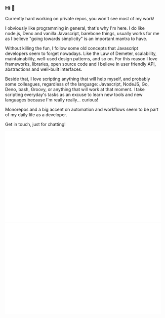 ### Hi 👋

Currently hard working on private repos, you won't see most of my work!

I obviously like programming in general, that's why I'm here. I do like node.js, Deno and vanilla Javascript, barebone things, usually works for me as I believe "going towards simplicity" is an important mantra to have.

Without killing the fun, I follow some old concepts that Javascript developers seem to forget nowadays. Like the Law of Demeter, scalability, maintainability, well-used design patterns, and so on. For this reason I love frameworks, libraries, open source code and I believe in user friendly API, abstractions and well-built interfaces.

Beside that, I love scripting anything that will help myself, and probably some colleagues, regardless of the language: Javascript, NodeJS, Go, Deno, bash, Groovy, or anything that will work at that moment. I take scripting everyday's tasks as an excuse to learn new tools and new languages because I'm really really... curious!

Monorepos and a big accent on automation and workflows seem to be part of my daily life as a developer.

Get in touch, just for chatting!

![](https://github.com/soundstep/github-stats/blob/master/generated/overview.svg)
![](https://github.com/soundstep/github-stats/blob/master/generated/languages.svg)

<!--
**soundstep/soundstep** is a ✨ _special_ ✨ repository because its `README.md` (this file) appears on your GitHub profile.

Here are some ideas to get you started:

- 🔭 I’m currently working on ...
- 🌱 I’m currently learning ...
- 👯 I’m looking to collaborate on ...
- 🤔 I’m looking for help with ...
- 💬 Ask me about ...
- 📫 How to reach me: ...
- 😄 Pronouns: ...
- ⚡ Fun fact: ...
-->
